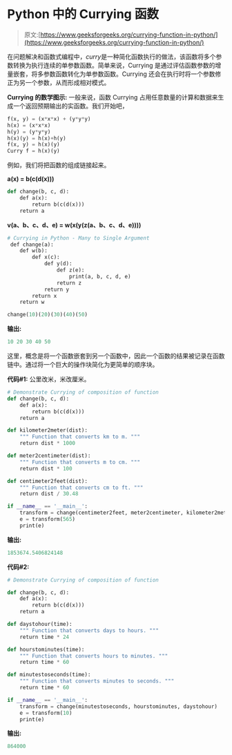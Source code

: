 # Python 中的 Currying 函数

> 原文:[https://www.geeksforgeeks.org/currying-function-in-python/](https://www.geeksforgeeks.org/currying-function-in-python/)

在问题解决和函数式编程中，*curry*是一种简化函数执行的做法，该函数将多个参数转换为执行连续的单参数函数。简单来说，Currying 是通过评估函数参数的增量嵌套，将多参数函数转化为单参数函数。Currying 还会在执行时将一个参数修正为另一个参数，从而形成相对模式。

**Currying 的数学图示:**
一般来说，函数 Currying 占用任意数量的计算和数据来生成一个返回预期输出的实函数。我们开始吧，

```py
f(x, y) = (x*x*x) + (y*y*y)
h(x) = (x*x*x)
h(y) = (y*y*y)
h(x)(y) = h(x)+h(y)
f(x, y) = h(x)(y)
Curry f = h(x)(y)
```

例如，我们将把函数的组成链接起来。

**a(x) = b(c(d(x)))**

```py
def change(b, c, d):
    def a(x):
        return b(c(d(x)))
    return a
```

**v(a、b、c、d、e) = w(x(y(z(a、b、c、d、e))))**

```py
# Currying in Python - Many to Single Argument
 def change(a):
    def w(b):
        def x(c):
            def y(d):
                def z(e):
                    print(a, b, c, d, e)
                return z
            return y
        return x
    return w

change(10)(20)(30)(40)(50)
```

**输出:**

```py
10 20 30 40 50
```

这里，概念是将一个函数嵌套到另一个函数中，因此一个函数的结果被记录在函数链中。通过将一个巨大的操作块简化为更简单的顺序块。

**代码#1:** 公里改米，米改厘米。

```py
# Demonstrate Currying of composition of function
def change(b, c, d):
    def a(x):
        return b(c(d(x)))
    return a

def kilometer2meter(dist): 
    """ Function that converts km to m. """
    return dist * 1000

def meter2centimeter(dist): 
    """ Function that converts m to cm. """
    return dist * 100

def centimeter2feet(dist):
    """ Function that converts cm to ft. """
    return dist / 30.48

if __name__ == '__main__':
    transform = change(centimeter2feet, meter2centimeter, kilometer2meter )
    e = transform(565)
    print(e)

```

**输出:**

```py
1853674.5406824148
```

**代码#2:**

```py
# Demonstrate Currying of composition of function

def change(b, c, d):
    def a(x):
        return b(c(d(x)))
    return a

def daystohour(time): 
    """ Function that converts days to hours. """
    return time * 24

def hourstominutes(time): 
    """ Function that converts hours to minutes. """
    return time * 60

def minutestoseconds(time):
    """ Function that converts minutes to seconds. """
    return time * 60

if __name__ == '__main__':
    transform = change(minutestoseconds, hourstominutes, daystohour)
    e = transform(10)
    print(e)

```

**输出:**

```py
864000
```